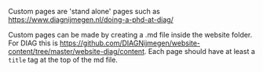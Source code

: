 Custom pages are 'stand alone' pages such as https://www.diagnijmegen.nl/doing-a-phd-at-diag/

Custom pages can be made by creating a .md file inside the website folder. For DIAG this is https://github.com/DIAGNijmegen/website-content/tree/master/website-diag/content. Each page should have at least a `title` tag at the top of the md file.
